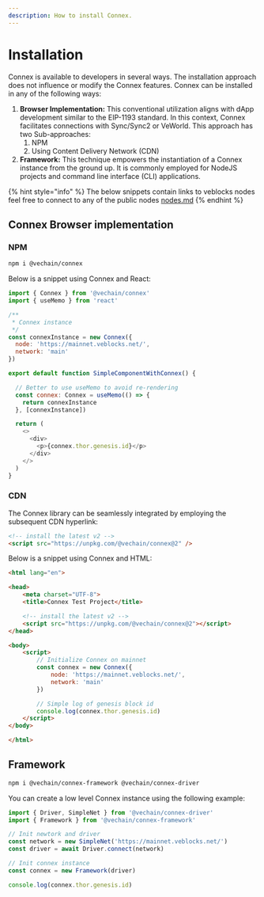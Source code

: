 ```yaml
---
description: How to install Connex.
---
```


# Installation

Connex is available to developers in several ways. The installation approach does not influence or modify the Connex features. Connex can be installed in any of the following ways:

1. **Browser Implementation:** This conventional utilization aligns with dApp development similar to the EIP-1193 standard. In this context, Connex facilitates connections with Sync/Sync2 or VeWorld. This approach has two Sub-approaches:
   1. NPM
   2. Using Content Delivery Network (CDN)
2. **Framework:** This technique empowers the instantiation of a Connex instance from the ground up. It is commonly employed for NodeJS projects and command line interface (CLI) applications.

{% hint style="info" %}
The below snippets contain links to veblocks nodes feel free to connect to any of the public nodes [nodes.md](../../../how-to-run-a-node/nodes.md "mention")
{% endhint %}

## Connex Browser implementation

### NPM

```bash
npm i @vechain/connex
```

Below is a snippet using Connex and React:

```javascript
import { Connex } from '@vechain/connex'
import { useMemo } from 'react'

/**
 * Connex instance
 */
const connexInstance = new Connex({
  node: 'https://mainnet.veblocks.net/',
  network: 'main'
})

export default function SimpleComponentWithConnex() {

  // Better to use useMemo to avoid re-rendering
  const connex: Connex = useMemo(() => {
    return connexInstance
  }, [connexInstance])

  return (
    <>
      <div>
        <p>{connex.thor.genesis.id}</p>
      </div>
    </>
  )
}
```

### CDN

The Connex library can be seamlessly integrated by employing the subsequent CDN hyperlink:

```html
<!-- install the latest v2 -->
<script src="https://unpkg.com/@vechain/connex@2" />
```

Below is a snippet using Connex and HTML:

```html
<html lang="en">

<head>
    <meta charset="UTF-8">
    <title>Connex Test Project</title>

    <!-- install the latest v2 -->
    <script src="https://unpkg.com/@vechain/connex@2"></script>
</head>

<body>
    <script>
        // Initialize Connex on mainnet
        const connex = new Connex({
            node: 'https://mainnet.veblocks.net/',
            network: 'main'
        })

        // Simple log of genesis block id
        console.log(connex.thor.genesis.id)
    </script>
</body>

</html>
```

## Framework

```bash
npm i @vechain/connex-framework @vechain/connex-driver
```

You can create a low level Connex instance using the following example:

```javascript
import { Driver, SimpleNet } from '@vechain/connex-driver'
import { Framework } from '@vechain/connex-framework'

// Init newtork and driver
const network = new SimpleNet('https://mainnet.veblocks.net/')
const driver = await Driver.connect(network)

// Init connex instance
const connex = new Framework(driver)

console.log(connex.thor.genesis.id)
```
